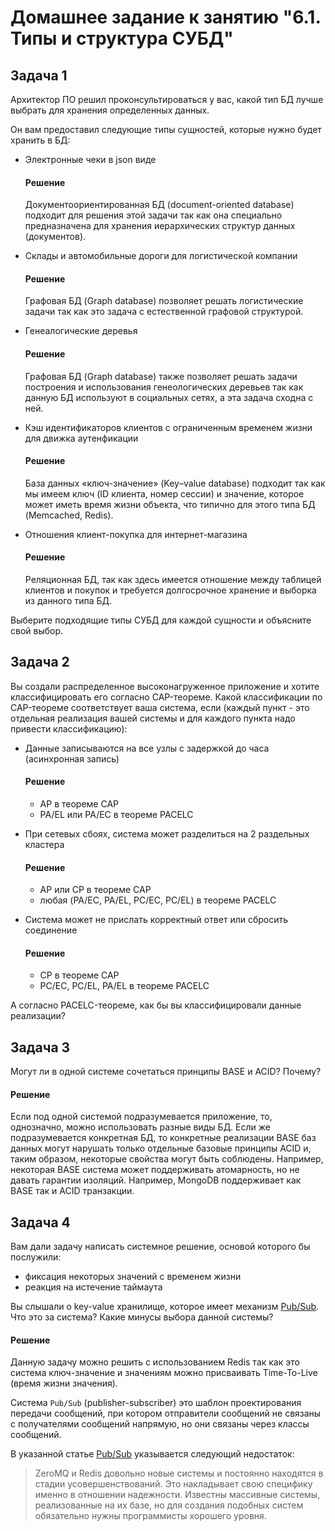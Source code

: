 # Домашнее задание к занятию "6.1. Типы и структура СУБД"

## Задача 1

Архитектор ПО решил проконсультироваться у вас, какой тип БД 
лучше выбрать для хранения определенных данных.

Он вам предоставил следующие типы сущностей, которые нужно будет хранить в БД:

- Электронные чеки в json виде
    #### Решение
    Документоориентированная БД (document-oriented database) подходит для решения этой задачи так как она специально предназначена для хранения иерархических структур данных (документов).

- Склады и автомобильные дороги для логистической компании
    #### Решение
    Графовая БД (Graph database) позволяет решать логистические задачи так как это задача с естественной графовой структурой.
    
- Генеалогические деревья
    #### Решение
    Графовая БД (Graph database) также позволяет решать задачи построения и использования генеологических деревьев так как данную БД используют в социальных сетях, а эта задача сходна с ней.

- Кэш идентификаторов клиентов с ограниченным временем жизни для движка аутенфикации
    #### Решение
    База данных «ключ-значение» (Key–value database) подходит так как мы имеем ключ (ID клиента, номер сессии) и значение, которое может иметь время жизни объекта, что типично для этого типа БД (Memcached, Redis).

- Отношения клиент-покупка для интернет-магазина
    #### Решение
    Реляционная БД, так как здесь имеется отношение между таблицей клиентов и покупок и требуется долгосрочное хранение и выборка из данного типа БД. 

Выберите подходящие типы СУБД для каждой сущности и объясните свой выбор.

## Задача 2

Вы создали распределенное высоконагруженное приложение и хотите классифицировать его согласно 
CAP-теореме. Какой классификации по CAP-теореме соответствует ваша система, если 
(каждый пункт - это отдельная реализация вашей системы и для каждого пункта надо привести классификацию):

- Данные записываются на все узлы с задержкой до часа (асинхронная запись)
    #### Решение
    * AP в теореме CAP
    * PA/EL или PA/EC в теореме PACELC

- При сетевых сбоях, система может разделиться на 2 раздельных кластера
    #### Решение
    * AP или CP в теореме CAP
    * любая (PA/EC, PA/EL, PC/EC, PC/EL) в теореме PACELC

- Система может не прислать корректный ответ или сбросить соединение
    #### Решение
    * CP в теореме CAP
    * PC/EC, PC/EL, PA/EL в теореме PACELC

А согласно PACELC-теореме, как бы вы классифицировали данные реализации?

## Задача 3

Могут ли в одной системе сочетаться принципы BASE и ACID? Почему?

#### Решение
Если под одной системой подразумевается приложение, то, однозначно, можно использовать разные виды БД. Если же подразумевается конкретная БД, то конкретные реализации BASE баз данных могут нарушать только отдельные базовые принципы ACID и, таким образом, некоторые свойства могут быть соблюдены. Например, некоторая BASE система может поддерживать атомарность, но не давать гарантии изоляций. Например, MongoDB поддерживает как BASE так и ACID транзакции. 

## Задача 4

Вам дали задачу написать системное решение, основой которого бы послужили:

- фиксация некоторых значений с временем жизни
- реакция на истечение таймаута

Вы слышали о key-value хранилище, которое имеет механизм [Pub/Sub](https://habr.com/ru/post/278237/). 
Что это за система? Какие минусы выбора данной системы?

#### Решение
Данную задачу можно решить с использованием Redis так как это система ключ-значение и значениям можно присваивать Time-To-Live (время жизни значения).

Система `Pub/Sub` (publisher-subscriber) это шаблон проектирования передачи сообщений, при котором отправители сообщений не связаны с получателями сообщений напрямую, но они связаны через классы сообщений.

В указанной статье [Pub/Sub](https://habr.com/ru/post/278237/) указывается следующий недостаток:
> ZeroMQ и Redis довольно новые системы и постоянно находятся в стадии усовершенствований. Это накладывает свою специфику именно в отношении надежности. Известны массивные системы, реализованные на их базе, но для создания подобных систем обязательно нужны программисты хорошего уровня.